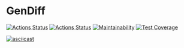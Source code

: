 # GenDiff
[![Actions Status](https://github.com/mdx10/frontend-project-lvl2/workflows/hexlet-check/badge.svg)](https://github.com/mdx10/frontend-project-lvl2/actions)
[![Actions Status](https://github.com/mdx10/frontend-project-lvl2/workflows/Tests/badge.svg)](https://github.com/mdx10/frontend-project-lvl2/actions)
[![Maintainability](https://api.codeclimate.com/v1/badges/339fb1210bdb96486853/maintainability)](https://codeclimate.com/github/mdx10/frontend-project-lvl2/maintainability)
[![Test Coverage](https://api.codeclimate.com/v1/badges/339fb1210bdb96486853/test_coverage)](https://codeclimate.com/github/mdx10/frontend-project-lvl2/test_coverage)

[![asciicast](https://asciinema.org/a/TLWszE7rqKW8xmRhfnyk3Qs54.svg)](https://asciinema.org/a/TLWszE7rqKW8xmRhfnyk3Qs54)